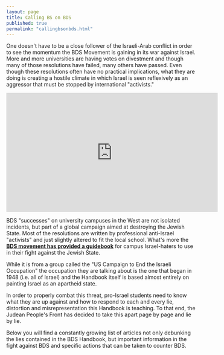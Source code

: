 ```yaml
---
layout: page
title: Calling BS on BDS
published: true
permalink: "callingbsonbds.html"
---
```


One doesn't have to be a close follower of the Israeli-Arab conflict in order to see the momentum the BDS Movement is gaining in its war against Israel. More and more universities are having votes on divestment and though many of those resolutions have failed, many others have passed. Even though these resolutions often have no practical implications, what they are doing is creating a hostile climate in which Israel is seen reflexively as an aggressor that must be stopped by international "activists."

<div class="video-container">
<iframe src="https://www.youtube.com/embed/AcEL-NlxBk0" frameborder="0" width="560" height="315"></iframe>
</div>

BDS "successes" on university campuses in the West are not isolated incidents, but part of a global campaign aimed at destroying the Jewish State. Most of the resolutions are written by professional anti-Israel "activists" and just slightly altered to fit the local school. What's more the [**BDS movement has provided a guidebook**](http://www.endtheoccupation.org/downloads/divestguide.pdf) for campus Israel-haters to use in their fight against the Jewish State.

While it is from a group called the "US Campaign to End the Israeli Occupation" the occupation they are talking about is the one that began in 1948 (i.e. all of Israel) and the Handbook itself is based almost entirely on painting Israel as an apartheid state.

In order to properly combat this threat, pro-Israel students need to know what they are up against and how to respond to each and every lie, distortion and misrepresentation this Handbook is teaching. To that end, the Judean People's Front has decided to take this apart page by page and lie by lie.

Below you will find a constantly growing list of articles not only debunking the lies contained in the BDS Handbook, but important information in the fight against BDS and specific actions that can be taken to counter BDS.
